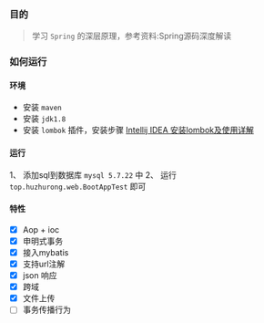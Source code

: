 ### 目的

> 学习 `Spring` 的深层原理，参考资料:Spring源码深度解读

### 如何运行

#### 环境

*   安装 `maven` 
*   安装 `jdk1.8` 
*   安装 `lombok` 插件，安装步骤 [Intellij IDEA 安装lombok及使用详解](https://blog.csdn.net/zhglance/article/details/54931430)

#### 运行

1、 添加sql到数据库 `mysql 5.7.22` 中
2、 运行 `top.huzhurong.web.BootAppTest` 即可

#### 特性

*   [x] Aop + ioc
*   [x] 申明式事务
*   [x] 接入mybatis
*   [x] 支持url注解
*   [x] json 响应
*   [x] 跨域
*   [x] 文件上传
*   [ ] 事务传播行为 
